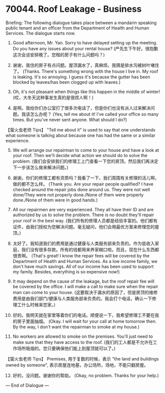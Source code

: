 # 70044. Roof Leakage - Business

Briefing: The following dialogue takes place between a mandarin speaking public tenant and an officer from the Department of Health and Human Services. The dialogue starts now.

1. Good afternoon, Mr. Yan. Sorry to have delayed setting up the meeting. Do you have any issues about your rental house?
(严先生下午好。很抱歉这次会谈安排晚了。您租的房子有什么问题吗？)

2. 谢谢，我住的房子有点问题。屋顶漏水了，真麻烦。我猜是排水沟被树叶堵住了。
(Thanks. There's something wrong with the house I live in. My roof is leaking. It's so annoying. I guess it's because the gutter has been blocked by leaves/has been clogged up with leaves.)

3. Oh, it's not pleasant when things like this happen in the middle of winter!
(哎，大冬天这种事发生真的是很烦人啊！)

4. 是啊。我给你们办公室打了很多次电话了，但是你们也没有派人过来解决问题。我该怎么办呢？
(Yes, tell me about it! I've called your office so many times. But you've never sent anyone. What should I do?)

【萤火虫老师 Tips】
"Tell me about it" is used to say that one understands what someone is talking about because one has had the same or a similar experience.

5. We will arrange our repairman to come to your house and have a look at your roof. Then we'll decide what action we should do to solve the problem.
(我们会安排我们的修理工上门查看一下您的房顶。然后我们再决定下一步该怎么做来解决问题。)

5. 谢谢。你们的修理工都有资质吗？我看了一下，我们周围有关修理的活儿啊，做的都不怎么样。
(Thank you. Are your repair people qualified? I have checked around the repair jobs done around us. They were not well done/They were not properly done./None of them were properly done./None of them were in good hands.)

6. All our repairmen are very experienced. They all have their ID and are authorized by us to solve the problem. There is no doubt they'll repair your roof in the best way.
(我们所有的修理人员都是经验丰富的。他们都有证件，由我们授权为您解决问题。毫无疑问，他们会用最优方案来修理您的屋顶。)

7. 太好了。我知道我们的费用是通过健康与人类服务部来负责的。作为低收入家庭，我们没有很多存款。所有的钱都用来养家糊口啦。而且，现在什么东西都很贵啊。
(That's great! I know the repair fees will be covered by the Department of Health and Human Services. As a low income family, we don't have much savings. All of our income has been used to support my family. Besides, everything is so expensive now!)

8. It may depend on the cause of the leakage, but the roof repair fee will be covered by the office. I will make a call to make sure when the repair man can come to your house.
(这要取决于漏水的原因了，但是房顶的维修费用是由我们部门/健康与人类服务部来负责的。我会打个电话，确认一下修理工什么时候来您家。)

9. 好的。我明天就在家里等着你们的电话。顺便说一下，我希望修理工不要在我的房子里面抽烟。
(Okay. I will wait for your call at home tomorrow then. By the way, I don't want the repairman to smoke at my house.)

10. No workers are allowed to smoke on the premises. You'll just need to make sure that they have access to the roof.
(我们的工人都是不允许在工作场所吸烟的。您只要确保他们能上到屋顶就可以了。)

【萤火虫老师 Tips】
Premises, 用于复数的时候，表示 "the land and buildings owned by someone", 表示房屋连地基，办公场所，场地，不能只翻房屋。

12. 好的，没问题。谢谢你的帮助。
(Okay, no problem. Thanks for your help.)

— End of Dialogue —